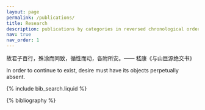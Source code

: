 ```yaml
---
layout: page
permalink: /publications/
title: Research
description: publications by categories in reversed chronological order. generated by jekyll-scholar.
nav: true
nav_order: 1
---
```


故君子百行，殊涂而同致，循性而动，各附所安。—— 嵇康《与山巨源绝交书》

In order to continue to exist, desire must have its objects perpetually absent.

<!-- _pages/publications.md -->

<!-- Bibsearch Feature -->

{% include bib_search.liquid %}

<div class="publications">

{% bibliography %}

</div>
